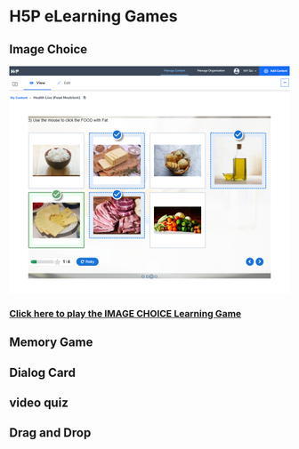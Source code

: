 # H5P eLearning Games
## Image Choice 

<a href="https://erbhk.h5p.com/content/1292484478277980799"><img src="https://github.com/wangyat15/eContent/blob/a9c8e254b30235d6815b620690aae8db3d23a056/image/H5P1.png" width=800/>


### [Click here to play the IMAGE CHOICE Learning Game](https://erbhk.h5p.com/content/1292484478277980799)

## Memory Game

## Dialog Card

## video quiz

## Drag and Drop

